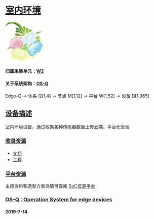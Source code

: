 ﻿# [室内环境](https://github.com/OS-Q/D19)

[![sites](OS-Q/OS-Q.png)](http://www.OS-Q.com)

#### 归属采集单元：[W2](https://github.com/OS-Q/W2)

#### 关于系统架构：[OS-Q](https://github.com/OS-Q)

Edge-Q -> 体系 Q[1,4] -> 节点 M[1,12] -> 平台 W[1,52] -> 设备 D[1,365]

## [设备描述](https://github.com/OS-Q/D19/wiki) 

室内环境设备，通过收集各种传感器数据上传云端，平台化管理

### [收录资源](https://github.com/OS-Q/)

* [文档](docs/)
* [工程](project/)

### [平台资源](https://github.com/sochub)

主控资料和选型方案详情可查阅
[SoC资源平台](https://github.com/sochub)

### [OS-Q : Operation System for edge devices](http://www.OS-Q.com/Edge/D19)
####  2019-7-14
